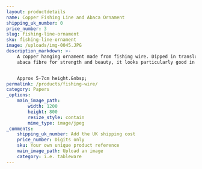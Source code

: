 ```yaml
---
layout: productdetails
name: Copper Fishing Line and Abaca Ornament
shipping_uk_number: 0
price_number: 3
slug: fishing-line-ornament
sku: fishing-line-ornament
image: /uploads/img-0045.JPG
description_markdown: >-
    A copper hanging ornament made from fishing wire. Dipped in translucent
    abaca fibre for strength and beauty, it looks particularly good in a window.


    Approx 5-7cm height.&nbsp;
permalink: /products/fishing-wire/
category: Papers
_options:
    main_image_path:
        width: 1200
        height: 800
        resize_style: contain
        mime_type: image/jpeg
_comments:
    shipping_uk_number: Add the UK shipping cost
    price_number: Digits only
    sku: Your own unique product reference
    main_image_path: Upload an image
    category: i.e. tableware
---
```


